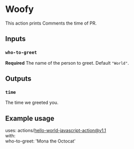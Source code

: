 # Woofy

This action prints Comments the time of PR.

## Inputs

### `who-to-greet`

**Required** The name of the person to greet. Default `"World"`.

## Outputs

### `time`

The time we greeted you.

## Example usage

uses: actions/hello-world-javascript-action@v1.1   
with:  
   who-to-greet: 'Mona the Octocat'
